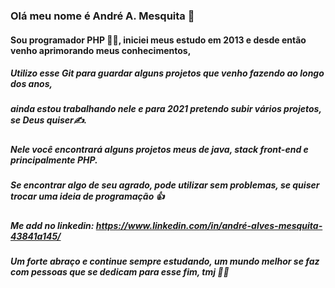### Olá meu nome é André A. Mesquita 👋

#### Sou programador PHP 👨‍💻, iniciei meus estudo em 2013 e desde então venho aprimorando meus conhecimentos,

##### Utilizo esse Git para guardar alguns projetos que venho fazendo ao longo dos anos, 
##### ainda estou trabalhando nele e para 2021 pretendo subir vários projetos, se Deus quiser✍️.

##### Nele você encontrará alguns projetos meus de java, stack front-end e principalmente PHP.

##### Se encontrar algo de seu agrado, pode utilizar sem problemas, se quiser trocar uma ideia de programação 👍
##### Me add no linkedin: https://www.linkedin.com/in/andré-alves-mesquita-43841a145/
##### Um forte abraço e continue sempre estudando, um mundo melhor se faz com pessoas que se dedicam para esse fim, tmj 🤜🤛 






